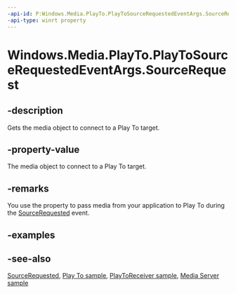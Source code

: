 ```yaml
---
-api-id: P:Windows.Media.PlayTo.PlayToSourceRequestedEventArgs.SourceRequest
-api-type: winrt property
---
```


<!-- Property syntax
public Windows.Media.PlayTo.PlayToSourceRequest SourceRequest { get; }
-->

# Windows.Media.PlayTo.PlayToSourceRequestedEventArgs.SourceRequest

## -description
Gets the media object to connect to a Play To target.

## -property-value
The media object to connect to a Play To target.

## -remarks

You use the  property to pass media from your application to Play To during the [SourceRequested](playtomanager_sourcerequested.md) event.

## -examples

## -see-also
[SourceRequested](playtomanager_sourcerequested.md), [Play To sample](https://github.com/microsoftarchive/msdn-code-gallery-microsoft/tree/master/Official%20Windows%20Platform%20Sample/Windows%208%20app%20samples/%5BC%2B%2B%5D-Windows%208%20app%20samples/C%2B%2B/Windows%208%20app%20samples/Media%20Play%20To%20sample%20(Windows%208)), [PlayToReceiver sample](https://go.microsoft.com/fwlink/p/?linkid=245167), [Media Server sample](https://go.microsoft.com/fwlink/p/?linkid=245168)
